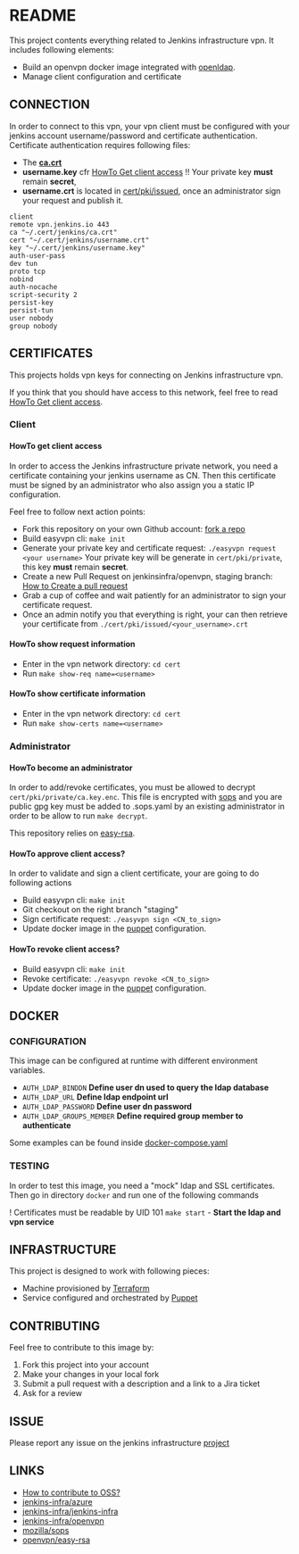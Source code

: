 # README

This project contents everything related to Jenkins infrastructure vpn. 
It includes following elements:

* Build an openvpn docker image integrated with [openldap](https://github.com/jenkins-infra/ldap).
* Manage client configuration and certificate

## CONNECTION
In order to connect to this vpn, your vpn client must be configured with your jenkins account username/password and certificate authentication.
Certificate authentication requires following files:

* The **[ca.crt](https://github.com/jenkins-infra/openvpn/blob/master/cert/pki/ca.crt)**
* **username.key** cfr [HowTo Get client access](#howto-get-client-access) !! Your private key **must** remain **secret**,
* **username.crt** is located in [cert/pki/issued](https://github.com/jenkins-infra/openvpn/tree/master/cert/pki/issued), once an administrator sign  your request and publish it.

```
client
remote vpn.jenkins.io 443
ca "~/.cert/jenkins/ca.crt"
cert "~/.cert/jenkins/username.crt"
key "~/.cert/jenkins/username.key"
auth-user-pass
dev tun
proto tcp
nobind
auth-nocache
script-security 2
persist-key
persist-tun
user nobody
group nobody
```

## CERTIFICATES
This projects holds vpn keys for connecting on Jenkins infrastructure vpn.

If you think that you should have access to this network, feel free to read [HowTo Get client access](#howto-get-client-access).

### Client
#### HowTo get client access
In order to access the Jenkins infrastructure private network, you need a certificate containing your jenkins username as CN.
Then this certificate must be signed by an administrator who also assign you a static IP configuration.

Feel free to follow next action points:

* Fork this repository on your own Github account: [fork a repo](https://help.github.com/articles/fork-a-repo/)
* Build easyvpn cli: `make init`
* Generate your private key and certificate request: `./easyvpn request <your username>`
  Your private key will be generate in `cert/pki/private`, this key **must** remain **secret**.
* Create a new Pull Request on jenkinsinfra/openvpn, staging branch: [How to Create a pull request](https://help.github.com/articles/creating-a-pull-request/)
* Grab a cup of coffee and wait patiently for an administrator to sign your certificate request.
* Once an admin notify you that everything is right, your can then retrieve your certificate from `./cert/pki/issued/<your_username>.crt`

#### HowTo show request information

* Enter in the vpn network directory: `cd cert`
* Run `make show-req name=<username>`

#### HowTo show certificate information

* Enter in the vpn network directory: `cd cert`
* Run `make show-certs name=<username>`

### Administrator
#### HowTo become an administrator
In order to add/revoke certificates, you must be allowed to decrypt `cert/pki/private/ca.key.enc`.
This file is encrypted with [sops](https://github.com/mozilla/sops) and you are public gpg key must be added to .sops.yaml by an existing administrator in order to be allow to run `make decrypt`.

This repository relies on [easy-rsa](https://github.com/OpenVPN/easy-rsa/blob/master/README.quickstart.md).

#### HowTo approve client access?
In order to validate and sign a client certificate, your are going to do following actions

* Build easyvpn cli: `make init`
* Git checkout on the right branch "staging"
* Sign certificate request: `./easyvpn sign <CN_to_sign>`
* Update docker image in the [puppet](https://github.com/jenkins-infra/jenkins-infra/blob/staging/dist/profile/manifests/openvpn.pp) configuration.

#### HowTo revoke client access?

* Build easyvpn cli: `make init`
* Revoke certificate: `./easyvpn revoke <CN_to_sign>`
* Update docker image in the [puppet](https://github.com/jenkins-infra/jenkins-infra/blob/staging/dist/profile/manifests/openvpn.pp) configuration.

## DOCKER
### CONFIGURATION
This image can be configured at runtime with different environment variables.

* `AUTH_LDAP_BINDDN` **Define user dn used to query the ldap database**
* `AUTH_LDAP_URL` **Define ldap endpoint url**
* `AUTH_LDAP_PASSWORD` **Define user dn password**
* `AUTH_LDAP_GROUPS_MEMBER` **Define required group member to authenticate**

Some examples can be found inside [docker-compose.yaml](docker/docker-compose.yaml)

### TESTING
In order to test this image, you need a "mock" ldap and SSL certificates.
Then go in directory `docker` and run one of the following commands

! Certificates must be readable by UID 101
`make start` - **Start the ldap and vpn service**

## INFRASTRUCTURE

This project is designed to work with following pieces:

* Machine provisioned by [Terraform](https://github.com/jenkins-infra/azure)
* Service configured and orchestrated by [Puppet](https://github.com/jenkins-infra/jenkins-infra/blob/staging/dist/profile/manifests/openvpn.pp)

## CONTRIBUTING
Feel free to contribute to this image by:

1. Fork this project into your account
2. Make your changes in your local fork
3. Submit a pull request with a description and a link to a Jira ticket 
4. Ask for a review

## ISSUE
Please report any issue on the jenkins infrastructure [project](https://issues.jenkins-ci.org/secure/Dashboard.jspa)

## LINKS
* [How to contribute to OSS?](https://opensource.guide/how-to-contribute/)
* [jenkins-infra/azure](https://github.com/jenkins-infra/azure)
* [jenkins-infra/jenkins-infra](https://github.com/jenkins-infra/jenkins-infra/blob/staging/dist/profile/manifests/openvpn.pp)
* [jenkins-infra/openvpn](https://github.com/jenkins-infra/openvpn)
* [mozilla/sops](https://github.com/mozilla/sops)
* [openvpn/easy-rsa](https://github.com/OpenVPN/easy-rsa)
